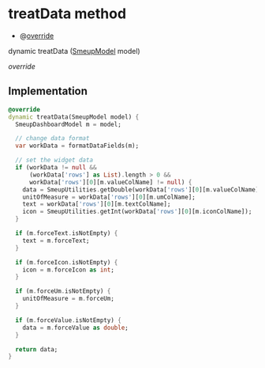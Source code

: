 


# treatData method







- @[override](https://api.flutter.dev/flutter/dart-core/override-constant.html)

dynamic treatData
([SmeupModel](../../smeup_models_widgets_smeup_model/SmeupModel-class.md) model)

_override_






## Implementation

```dart
@override
dynamic treatData(SmeupModel model) {
  SmeupDashboardModel m = model;

  // change data format
  var workData = formatDataFields(m);

  // set the widget data
  if (workData != null &&
      (workData['rows'] as List).length > 0 &&
      workData['rows'][0][m.valueColName] != null) {
    data = SmeupUtilities.getDouble(workData['rows'][0][m.valueColName]);
    unitOfMeasure = workData['rows'][0][m.umColName];
    text = workData['rows'][0][m.textColName];
    icon = SmeupUtilities.getInt(workData['rows'][0][m.iconColName]);
  }

  if (m.forceText.isNotEmpty) {
    text = m.forceText;
  }

  if (m.forceIcon.isNotEmpty) {
    icon = m.forceIcon as int;
  }

  if (m.forceUm.isNotEmpty) {
    unitOfMeasure = m.forceUm;
  }

  if (m.forceValue.isNotEmpty) {
    data = m.forceValue as double;
  }

  return data;
}
```







